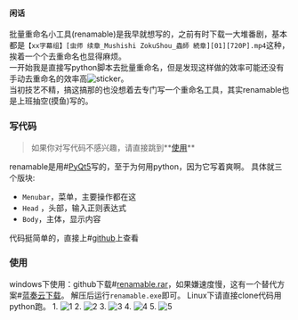 #### 闲话
批量重命名小工具(renamable)是我早就想写的，之前有时下载一大堆番剧，基本都是`【xx字幕组】[虫师 续章_Mushishi ZokuShou_蟲師 続章][01][720P].mp4`这种，挨着一个个去重命名也显得麻烦。  
一开始我是直接写python脚本去批量重命名，但是发现这样做的效率可能还没有手动去重命名的效率高![sticker](aru/45)。  
当初技艺不精，搞这搞那的也没想着去专门写一个重命名工具，其实renamable也是上班抽空(摸鱼)写的。

### 写代码
> 如果你对写代码不感兴趣，请直接跳到**[使用](#__markdown_header_id_-2)**

renamable是用#[PyQt5](https://pypi.org/project/PyQt5/)写的，至于为何用python，因为它写着爽啊。
具体就三个版块:
* `Menubar`，菜单，主要操作都在这
* `Head` ，头部，输入正则表达式
* `Body`，主体，显示内容

代码挺简单的，直接上#[github](https://github.com/yunyuyuan/renamable)上查看

### 使用
windows下使用：github下载#[renamable.rar](https://github.com/yunyuyuan/renamable/releases/download/v1.0.0/renamable.rar)，如果嫌速度慢，这有一个替代方案#[蓝奏云下载](https://wws.lanzous.com/iKJRekntrdc)。
解压后运行`renamable.exe`即可。
Linux下请直接clone代码用python跑。
1. 
![1](https://s3.ax1x.com/2021/01/20/sWt1r8.png)
2. 
![2](https://s3.ax1x.com/2021/01/20/sWtGVg.png)
3. 
![3](https://s3.ax1x.com/2021/01/20/sWtJaQ.png)
4. 
![4](https://s3.ax1x.com/2021/01/20/sWt3qS.png)
 5. 
![5](https://s3.ax1x.com/2021/01/20/sWtlKf.png)